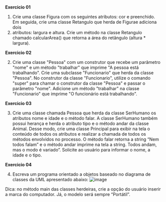 **Exercicio 01**

1) Crie uma classe Figura com os seguintes atributos: cor e preenchido. Em seguida, crie uma classe Retangulo que herda de Figurae adiciona dois
2)  atributos: largura e altura. Crie um método na classe Retangulo chamado calcularArea() que retorna a área do retângulo (altura * largura).

**Exercicio 02**

2) Crie uma classe "Pessoa" com um construtor que recebe um parâmetro "nome" e um método "trabalhar" que imprime "A pessoa está trabalhando". Crie uma subclasse
"Funcionario" que herda da classe "Pessoa". No construtor da classe "Funcionario", utilize o comando "super" para chamar o construtor da classe "Pessoa" e passar
o parâmetro "nome". Adicione um método "trabalhar" na classe "Funcionario" que imprime "O funcionário está trabalhando".

**Exercicio 03**

3) Crie uma classe chamada Pessoa que herda da classe SerHumano os atributos nome e idade e o método falar. A classe SerHumano também possui herança e
herda o atributo tipo e o método andar da classe Animal. Desse modo, crie uma classe Principal para exibir na tela o conteúdo de todos os atributos e
realizar a chamada de todos os métodos envolvidos no processo. O método falar retorna a string “Nem todos falam” e o método andar imprime na tela a
string. Todos andam, mas o modo é variado”. Solicite ao usuário para informar o nome, a idade e o tipo.

**Exercicio 04**

4) Escreva um programa orientado a objetos baseado no diagrama de
classes da UML apresentado abaixo:
![image](https://github.com/user-attachments/assets/a8f6481f-abca-465e-825d-f5d50408077c)

Dica: no método main das classes herdeiras, crie a opção do usuário inserir a
marca do computador. Já, o modelo será sempre “Portátil”.

